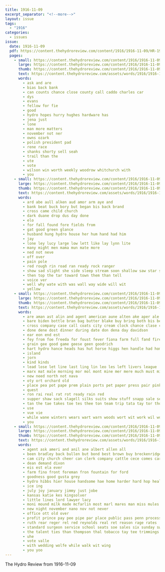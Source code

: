 ```yaml
---
title: 1916-11-09
excerpt_separator: "<!--more-->"
layout: issue
tags:
  - "1916"
categories:
  - issues
issue:
  date: 1916-11-09
  pdf: https://content.thehydroreview.com/content/1916/1916-11-09/HR-1916-11-09.pdf
  pages:
    - small: https://content.thehydroreview.com/content/1916/1916-11-09/small/HR-1916-11-09-01.jpg
      large: https://content.thehydroreview.com/content/1916/1916-11-09/large/HR-1916-11-09-01.jpg
      thumb: https://content.thehydroreview.com/content/1916/1916-11-09/thumbnails/HR-1916-11-09-01.jpg
      text: https://content.thehydroreview.com/assets/words/1916/1916-11-09/HR-1916-11-09-01.txt
      words:
        - ask and are
        - bias back bank
        - can counts chance close county call caddo charles car
        - dys
        - evans
        - fellow for fie
        - good
        - hydro hopes hurry hughes hardware has
        - jena just
        - lone
        - man more matters
        - november not ner
        - owns ozark
        - polish president pad
        - rene race
        - shanks shorty sell seah
        - trail than the
        - ute
        - vote
        - wilson win worth weekly woodrow whitchurch with
        - you
    - small: https://content.thehydroreview.com/content/1916/1916-11-09/small/HR-1916-11-09-02.jpg
      large: https://content.thehydroreview.com/content/1916/1916-11-09/large/HR-1916-11-09-02.jpg
      thumb: https://content.thehydroreview.com/content/1916/1916-11-09/thumbnails/HR-1916-11-09-02.jpg
      text: https://content.thehydroreview.com/assets/words/1916/1916-11-09/HR-1916-11-09-02.txt
      words:
        - ard abe aull alken aud amor arm aye and
        - bank beat buck bory but began bis back brand
        - cross came child church
        - dark duane drop dus day done
        - elo
        - for fall found fore fields from
        - gat good green glance
        - husband hung hydro house her hum hand had him
        - jay
        - lone ley lucy large low lett like lay lynn lite
        - many might men mama mun mate more
        - ned not neve
        - off over
        - pain pole
        - red rough rin road ran ready rock ranger
        - show sad slight she side sleep stream soon shallow saw star sing such shook
        - then top the tar toward town them than tell
        - voice ver
        - well why wate with was wall way wide will wit
        - yellow
    - small: https://content.thehydroreview.com/content/1916/1916-11-09/small/HR-1916-11-09-03.jpg
      large: https://content.thehydroreview.com/content/1916/1916-11-09/large/HR-1916-11-09-03.jpg
      thumb: https://content.thehydroreview.com/content/1916/1916-11-09/thumbnails/HR-1916-11-09-03.jpg
      text: https://content.thehydroreview.com/assets/words/1916/1916-11-09/HR-1916-11-09-03.txt
      words:
        - are aman ast alin and agent american aune alten ake aper ale age aid all ali ante
        - bare biden bottle bran bag butter blake buy bring both bis beat bei breed beacon best
        - cross company case call coats city cream clock chance clase can come cates change cull coil
        - done dene dost dinner during date don dena day davidson
        - ear eon end est
        - fey from foe freeda for foust fever fiona farm full fand fire fos farris fan fon
        - grain gee good game geese geen goodrich
        - hart hydro hance heads has hut horse higgs hen handle had home hot handy hool hand hons hinton
        - island
        - jorn
        - kind kinds
        - lead lose let line last ling lin leo les left livers league
        - marx mat male morning mor mol mont mine mer mere much must miss members merit market min made
        - new need north not nava
        - oty ort orchard old
        - place pea pot pape prem plain ports pet paper press pair pink
        - quest
        - ron rai real rat rot ready rain red
        - supper shaw sack slagell silks suits show stuff snapp sale seis sue shaffner service suit slay sion stock sten salts shorts sites sunday sing
        - tan the tae takes toe tes thee ton team trip tata tay tor tho tie thom try tailor
        - use
        - vue vie
        - while wane winters wears wart warn woods wort wit work wil worker want with williams well win wilma weal will white wells wal wilson warm was whiteley
        - you
    - small: https://content.thehydroreview.com/content/1916/1916-11-09/small/HR-1916-11-09-04.jpg
      large: https://content.thehydroreview.com/content/1916/1916-11-09/large/HR-1916-11-09-04.jpg
      thumb: https://content.thehydroreview.com/content/1916/1916-11-09/thumbnails/HR-1916-11-09-04.jpg
      text: https://content.thehydroreview.com/assets/words/1916/1916-11-09/HR-1916-11-09-04.txt
      words:
        - agent ask ameri and anil ane albert allen all
        - been bradley back bullen but bond best brown buy breckenridge
        - cam city church cheer can clerk company cattle cece comes car change crown cannon cea caddo
        - dean demand dixon
        - eis est ela ever
        - farm fino front foreman fron fountain for ford
        - goodness good gusta grey
        - hydro hibbs hier house handsome hae home harder hard hop health head has
        - ice ing
        - july joy january jimmy just jobe
        - kansas katie kes kingsolver
        - little lines lord lawyer lacy
        - moni mound milk made mcfarlin most marl mares man miss mules mare
        - new night november nano nov not never
        - office ott old over
        - profit prince pay pee pipe par place public pass penn process
        - ruth rear reger rel red reynolds real ret reason rage rates
        - standard surgeon service school seats soe sales six sunday sweet sells saturday scott sell sese supply sport sho
        - the talent ties than thompson thal tobacco tay tee trimmings
        - uhe
        - vote valle
        - with wedding wolfe while walk wit wing
        - you yoo
---
```


The Hydro Review from 1916-11-09

<!--more-->

